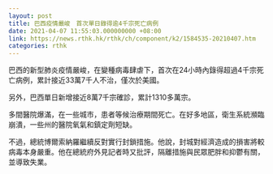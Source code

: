 ```yaml
---
layout: post
title: 巴西疫情嚴峻　首次單日錄得逾4千宗死亡病例
date: 2021-04-07 11:55:03.000000000 +08:00
link: https://news.rthk.hk/rthk/ch/component/k2/1584535-20210407.htm
categories: rthk
---
```


巴西的新型肺炎疫情嚴峻，在變種病毒肆虐下，首次在24小時內錄得超過4千宗死亡病例，累計接近33萬7千人不治，僅次於美國。

另外，巴西單日新增接近8萬7千宗確診，累計1310多萬宗。

多間醫院爆滿，在一些城市，患者等候治療期間死亡。在好多地區，衛生系統瀕臨崩潰，一些州的醫院氧氣和鎮定劑短缺。

不過，總統博爾索納羅繼續反對實行封鎖措施。他說，封城對經濟造成的損害將較病毒本身嚴重。他在總統府外見記者時又批評，隔離措施與民眾肥胖和抑鬱有關，並導致失業。
